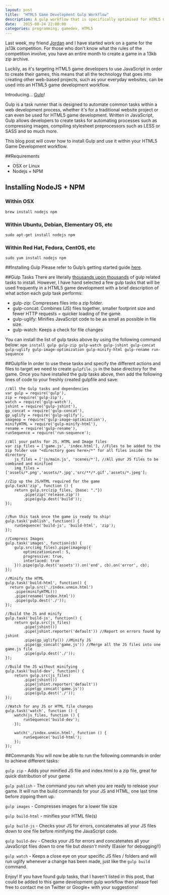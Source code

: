 ```yaml
---
layout: post
title:  "HTML5 Game Development Gulp Workflow"
description: A gulp workflow that is specifically optimised for HTML5 Game Development.
date:   2015-08-24 22:00:00
categories: programming, gamedev, HTML5
---
```

Last week, my friend [Jordan](https://twitter.com/DivineOmega) and I have started work on a game for the js13k competition. For those who don't know what the rules of the competition involve, you have an entire month to create a game in a 13kb zip archive. 

Luckily, as it's targeting HTML5 game developers to use JavaScript in order to create their games, this means that all the technology that goes into creating other web-based projects, such as your everyday websites, can be used into an HTML5 game development workflow.

Introducing... [Gulp](http://gulpjs.com/)!

Gulp is a task runner that is designed to automate common tasks within a web development process, whether it's for a traditional website project or can even be used for HTML5 game development. Written in JavaScript, Gulp allows developers to create tasks for automating processes such as compressing images, compiling stylesheet preprocessors such as LESS or SASS and so much more. 

This blog post will cover how to install Gulp and use it within your HTML5 Game Development workflow.

##Requirements
* OSX or Linux
* Nodejs + NPM

## Installing NodeJS + NPM
### Within OSX
`brew install nodejs npm`
### Within Ubuntu, Debian, Elementary OS, etc
`sudo apt-get install nodejs npm`
### Within Red Hat, Fedora, CentOS, etc
`sudo yum install nodejs npm` 

##Installing Gulp
Please refer to Gulp’s getting started guide [here](https://github.com/gulpjs/gulp/blob/master/docs/getting-started.md).

##Gulp Tasks
There are literally [thousands upon thousands](https://www.npmjs.com/search?q=gulp) of gulp related tasks to install. However, I have hand selected a few gulp tasks that will be used frequently in a HTML5 game development with a brief description of what action each gulp task performs:

* gulp-zip: Compresses files into a zip folder.
* gulp-concat: Combines (JS) files together, smaller footprint size and fewer HTTP requests = quicker loading of the game.
* gulp-uglify: Minifies JavaScript code to be as small as possible in file size.
* gulp-watch: Keeps a check for file changes

You can install the list of gulp tasks above by using the following command below: 
`npm install gulp gulp-zip gulp-watch gulp-jshint gulp-concat gulp-uglify gulp-image-optimization gulp-minify-html gulp-rename run-sequence`

##Gulpfile
In order to use these tasks and specify the different actions and files to target we need to create `gulpfile.js` in the base directory for the game. Once you have installed the gulp tasks above, then add the following lines of code to your freshly created gulpfile and save:

    //All the Gulp tasks and dependencies
    var gulp = require('gulp'),
    zip = require('gulp-zip'),
    watch = require('gulp-watch'),
    jshint = require('gulp-jshint'),
    gp_concat = require('gulp-concat'),
    gp_uglify = require('gulp-uglify'),
    imageop = require('gulp-image-optimization'),
    minifyHTML = require('gulp-minify-html'),
    rename = require('gulp-rename'),
    runSequence = require('run-sequence');

    //All your paths for JS, HTML and Image files
    var zip_files = ['game.js', 'index.html'], //Files to be added to the zip folder use "<directory goes here>/*" for all files inside the directory
        js_files = ['js/main.js', 'scenes/*'], //All your JS files to be combined and minified
        img_files = ['assets/*.png','assets/*.jpg','src/**/*.gif','assets/*.jpeg'];

    //Zip up the JS/HTML required for the game
    gulp.task('zip', function () {
        return gulp.src(zip_files, {base: "."})
            .pipe(zip('release.zip'))
            .pipe(gulp.dest('build'));
    });


    //Run this task once the game is ready to ship!
    gulp.task('publish', function() {
        runSequence('build-js', 'build-html', 'zip');
    });

    //Compress Images
    gulp.task('images', function(cb) {
        gulp.src(img_files).pipe(imageop({
            optimizationLevel: 5,
            progressive: true,
            interlaced: true
        })).pipe(gulp.dest('assets')).on('end', cb).on('error', cb);
    });

    //Minify the HTML
    gulp.task('build-html', function() { 
      return gulp.src('./index.unmin.html')
        .pipe(minifyHTML())
        .pipe(rename('index.html'))
        .pipe(gulp.dest('./'));
    });

    //Build the JS and minify
    gulp.task('build-js', function() {
        return gulp.src(js_files)
            .pipe(jshint())
            .pipe(jshint.reporter('default')) //Report on errors found by jshint
            .pipe(gp_uglify()) //Minify JS
            .pipe(gp_concat('game.js')) //Merge all the JS files into one game.js file 
            .pipe(gulp.dest('./'));
    });

    //Build the JS without minifying
    gulp.task('build-dev', function() {
        return gulp.src(js_files)
            .pipe(jshint())
            .pipe(jshint.reporter('default'))
            .pipe(gp_concat('game.js'))
            .pipe(gulp.dest('./'));
    });

    //Watch for any JS or HTML file changes
    gulp.task('watch', function () {
        watch(js_files, function () {
            runSequence('build-dev');
        });

        watch('./index.unmin.html', function () {
            runSequence('build-html');
        });
    });

##Commands
You will now be able to run the following commands in order to achieve different tasks:

`gulp zip` - Adds your minified JS file and index.html to a zip file, great for quick distribution of your game

`gulp publish` - The command you run when you are ready to release your game. It will run the build commands for your JS and HTML, one last time before zipping them up. 

`gulp images` - Compresses images for a lower file size

`gulp build-html` - minifies your HTML file(s)

`gulp build-js` - Checks your JS for errors, concatenates all your JS files down to one file before minifying the JavaScript code.

`gulp build-dev` - Checks your JS for errors and concatenates all your JavaScript files down to one file but *doesn't* minify (Easier for debugging!!)

`gulp watch` - Keeps a close eye on your specific JS files / folders and will run uglify whenever a change has been made, just like the `gulp build` command.

Enjoy! If you have found gulp tasks, that I haven't listed in this post, that could be added to this game development gulp workflow then please feel free to contact me on Twitter or Google+ with your suggestions! 
